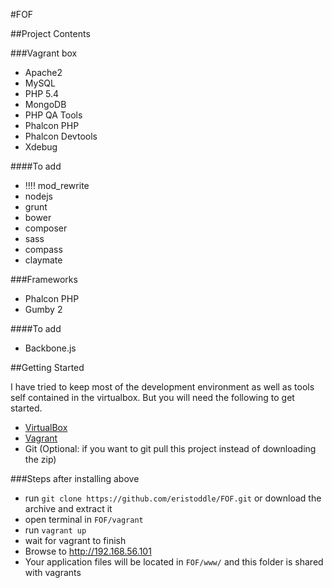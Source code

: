 #FOF

##Project Contents

###Vagrant box
- Apache2
- MySQL
- PHP 5.4
- MongoDB
- PHP QA Tools
- Phalcon PHP
- Phalcon Devtools
- Xdebug

####To add
- !!!! mod_rewrite
- nodejs
- grunt
- bower
- composer
- sass
- compass
- claymate

###Frameworks
- Phalcon PHP
- Gumby 2

####To add
- Backbone.js

##Getting Started

I have tried to keep most of the development environment as well as tools self contained in the virtualbox. But you will need the following to get started.

- [VirtualBox](http://virtualbox.org)
- [Vagrant](http://getvagrant.com)
- Git (Optional: if you want to git pull this project instead of downloading the zip)

###Steps after installing above

- run `git clone https://github.com/eristoddle/FOF.git` or download the archive and extract it
- open terminal in `FOF/vagrant`
- run `vagrant up`
- wait for vagrant to finish
- Browse to http://192.168.56.101
- Your application files will be located in `FOF/www/` and this folder is shared with vagrants